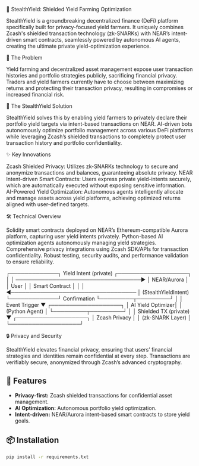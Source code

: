 🌿 StealthYield: Shielded Yield Farming Optimization

StealthYield is a groundbreaking decentralized finance (DeFi) platform specifically built for privacy-focused yield farmers. It uniquely combines Zcash's shielded transaction technology (zk-SNARKs) with NEAR’s intent-driven smart contracts, seamlessly powered by autonomous AI agents, creating the ultimate private yield-optimization experience.

🎯 The Problem

Yield farming and decentralized asset management expose user transaction histories and portfolio strategies publicly, sacrificing financial privacy. Traders and yield farmers currently have to choose between maximizing returns and protecting their transaction privacy, resulting in compromises or increased financial risk.

🚀 The StealthYield Solution

StealthYield solves this by enabling yield farmers to privately declare their portfolio yield targets via intent-based transactions on NEAR. AI-driven bots autonomously optimize portfolio management across various DeFi platforms while leveraging Zcash’s shielded transactions to completely protect user transaction history and portfolio confidentiality.

✨ Key Innovations

Zcash Shielded Privacy: Utilizes zk-SNARKs technology to secure and anonymize transactions and balances, guaranteeing absolute privacy.
NEAR Intent-driven Smart Contracts: Users express private yield-intents securely, which are automatically executed without exposing sensitive information.
AI-Powered Yield Optimization: Autonomous agents intelligently allocate and manage assets across yield platforms, achieving optimized returns aligned with user-defined targets.

🛠️ Technical Overview

Solidity smart contracts deployed on NEAR’s Ethereum-compatible Aurora platform, capturing user yield intents privately.
Python-based AI optimization agents autonomously managing yield strategies.
Comprehensive privacy integrations using Zcash SDK/APIs for transaction confidentiality.
Robust testing, security audits, and performance validation to ensure reliability.


   ┌─────────────┐        Yield Intent (private)       ┌───────────────────┐
   │             │ ──────────────────────────────────► │ NEAR/Aurora       │
   │    User     │                                    │ Smart Contract    │
   │             │ ◄────────────────────────────────── │ (StealthYieldIntent)
   └─────────────┘         Confirmation                └─────────┬─────────┘
                                                                │
                                                                │ Event Trigger
                                                                ▼
                                                     ┌───────────────────┐
                                                     │ AI Yield Optimizer│
                                                     │ (Python Agent)    │
                                                     └─────────┬─────────┘
                                                               │
                                                               │ Shielded TX (private)
                                                               ▼
                                                     ┌───────────────────┐
                                                     │   Zcash Privacy   │
                                                     │  (zk-SNARK Layer) │
                                                     └───────────────────┘


🔒 Privacy and Security

StealthYield elevates financial privacy, ensuring that users’ financial strategies and identities remain confidential at every step. Transactions are verifiably secure, anonymized through Zcash’s advanced cryptography.

## 🚀 Features
- **Privacy-first:** Zcash shielded transactions for confidential asset management.
- **AI Optimization:** Autonomous portfolio yield optimization.
- **Intent-driven:** NEAR/Aurora intent-based smart contracts to store yield goals.

## 📦 Installation
```bash
pip install -r requirements.txt
